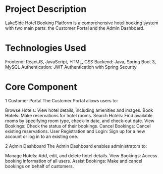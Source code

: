 # Project Description
LakeSide Hotel Booking Platform is a comprehensive hotel booking system with two main parts: the Customer Portal and the Admin Dashboard.

# Technologies Used
Frontend: ReactJS, JavaScript, HTML, CSS
Backend: Java, Spring Boot 3, MySQL
Authentication: JWT Authentication with Spring Security

# Core Component
1 Customer Portal
The Customer Portal allows users to:

Browse Hotels: View hotel details, including amenities and images.
Book Hotels: Make reservations for hotel rooms.
Search Hotels: Find available rooms by specifying room type, check-in date, and check-out date.
View Bookings: Check the status of their bookings.
Cancel Bookings: Cancel existing reservations.
User Registration and Login: Sign up for a new account or log in to an existing one.

2 Admin Dashboard
The Admin Dashboard enables administrators to:

Manage Hotels: Add, edit, and delete hotel details.
View Bookings: Access booking information of all users.
Assist Bookings: Make and cancel bookings on behalf of customers.
